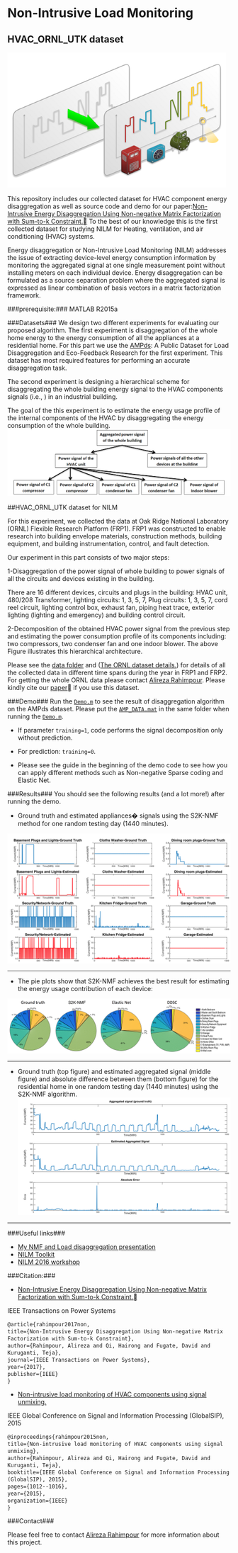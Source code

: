 # Non-Intrusive Load Monitoring #
## HVAC_ORNL_UTK dataset ##
![LD](/LD.png)

This repository includes our collected dataset for HVAC component energy disaggregation as well as 
source code and demo for our paper:[Non-Intrusive Energy Disaggregation Using Non-negative Matrix Factorization with Sum-to-k Constraint.](http://ieeexplore.ieee.org/abstract/document/7835299/)
To the best of our knowledge this is the first collected dataset for studying NILM for Heating, ventilation, and air conditioning (HVAC) systems. 

Energy disaggregation or Non-Intrusive Load Monitoring (NILM) addresses
the issue of extracting device-level energy consumption information by monitoring
the aggregated signal at one single measurement point without installing meters on each
individual device. Energy disaggregation can be formulated as a source separation problem where
the aggregated signal is expressed as linear combination of basis vectors in a matrix factorization
framework.



###prerequisite:###
MATLAB R2015a

###Datasets###
We design two different experiments for
evaluating our proposed algorithm. The first experiment is
disaggregation of the whole home energy to the energy consumption
of all the appliances at a residential home. 
For this part we use the [AMPds](http://ampds.org/): A Public Dataset for
Load Disaggregation and Eco-Feedback Research for
the first experiment. This dataset has most required features
for performing an accurate disaggregation task.

The second experiment is designing a hierarchical scheme for
disaggregating the whole building energy signal to the HVAC
components signals (i.e., ) in an industrial building.

The goal of the this experiment is to estimate the energy usage profile of the
internal components of the HVAC by disaggregating the energy
consumption of the whole building.
![Diag](blockdiag1.PNG)

##HVAC_ORNL_UTK dataset for NILM

For this experiment, we collected the data at Oak Ridge National Laboratory (ORNL) Flexible Research
Platform (FRP1). FRP1 was constructed to enable
research into building envelope materials, construction methods,
building equipment, and building instrumentation, control,
and fault detection.

Our experiment in this part consists of two major steps: 

1-Disaggregation of the power signal of whole building to power
signals of all the circuits and devices existing in the building.

There are 16 different devices, circuits and plugs in the building:
HVAC unit, 480/208 Transformer, lighting circuits: 1, 3, 5, 7,
Plug circuits: 1, 3, 5, 7, cord reel circuit, lighting control box,
exhaust fan, piping heat trace, exterior lighting (lighting and
emergency) and building control circuit. 

2-Decomposition of the obtained HVAC power signal from the previous step and
estimating the power consumption profile of its components
including: two compressors, two condenser fan and one indoor
blower. The above Figure illustrates this hierarchical architecture.

Please see the [data folder](/data/?at=master) and ([The ORNL dataset details.](/data/ORNL_data_info.zip)) for details of all the 
collected data in different time spans during the year in FRP1 and FRP2. 
For getting the whole ORNL data please contact [Alireza Rahimpour](mailto:arahimpo@utk.edu). 
Please kindly cite our [paper](http://ieeexplore.ieee.org/abstract/document/7835299/) if you use this dataset. 

###Demo###
Run the [`Demo.m`](/Demo.m) to see the result of disaggregation algorithm on the AMPds dataset. 
Please put the [`AMP_DATA.mat`](/AMP_DATA.mat) in the same folder when running the [`Demo.m`](/Demo.m).


* If parameter `training=1`, code performs the signal decomposition only without prediction. 

* For prediction: `training=0`.

* Please see the guide in the beginning of the demo code to see how you can apply different methods such as Non-negative Sparse coding and Elastic Net. 



###Results###
You should see the following results (and a lot more!) after running the demo. 

* Ground truth and estimated appliances� signals using the S2K-NMF method for one random testing day (1440 minutes).

![f1](alldev2.png)

___
* The pie plots show that S2K-NMF achieves the best result for estimating the energy usage contribution of each device:

![f2](pie2.png)


___


* Ground truth (top figure) and estimated aggregated signal (middle
figure) and absolute difference between them (bottom figure) for the residential
home in one random testing day (1440 minutes) using the S2K-NMF
algorithm.
![f3](AGG_2.png)


___



###Useful links###

* [My NMF and Load disaggregation presentation](http://web.eecs.utk.edu/~arahimpo/NMF.pdf)
* [NILM Toolkit](http://nilmtk.github.io/)
* [NILM 2016 workshop](http://nilmworkshop.org/2016/)

###Citation:###

* [Non-Intrusive Energy Disaggregation Using Non-negative Matrix Factorization with Sum-to-k Constraint.](http://ieeexplore.ieee.org/abstract/document/7835299/)

IEEE Transactions on Power Systems
~~~~
@article{rahimpour2017non,
title={Non-Intrusive Energy Disaggregation Using Non-negative Matrix Factorization with Sum-to-k Constraint},
author={Rahimpour, Alireza and Qi, Hairong and Fugate, David and Kuruganti, Teja},
journal={IEEE Transactions on Power Systems},
year={2017},
publisher={IEEE}
} 
~~~~

* [Non-intrusive load monitoring of HVAC components using signal unmixing.](http://ieeexplore.ieee.org/abstract/document/7418350/)

IEEE Global Conference on Signal and Information Processing (GlobalSIP), 2015
~~~~
@inproceedings{rahimpour2015non,
title={Non-intrusive load monitoring of HVAC components using signal unmixing},
author={Rahimpour, Alireza and Qi, Hairong and Fugate, David and Kuruganti, Teja},
booktitle={IEEE Global Conference on Signal and Information Processing (GlobalSIP), 2015},
pages={1012--1016},
year={2015},
organization={IEEE}
}
~~~~

###Contact###

Please feel free to contact [Alireza Rahimpour](mailto:arahimpo@utk.edu) for more information about this project.
